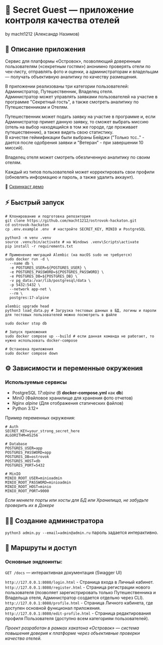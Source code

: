 # 🤫 Secret Guest — приложение контроля качества отелей
by macht1212 (Александр Назимов)  

## 📄 Описание приложения
Сервис для платформы «Островок», позволяющий доверенным пользователям («секретным гостям») анонимно проверять отели по чек-листу, отправлять фото и оценки, а администраторам и владельцам — получать объективную аналитику по качеству размещения.

В приложении реализованы три категории пользователей: Администратор, Путешественник, Владелец отеля.  
Администратор может управлять заявками пользователей на участие в программе "Секретный гость", а также смотреть аналитику по Путешественникам и Отелям.  

Путешественник может подать заявку на участие в программе и, если Администратор примет данную заявку, то сможет выбрать миссию (отель на выбор находящийся в том же городе, где проживает путешественник), а также видеть свою статистику.  
В качестве геймификации были выбраны Бейджи ("Только тсс.." - дается после одобрения заявки и "Ветеран" - при завершении 10 миссий).

Владелец отеля может смотреть обезличенную аналитику по своим отелям.

Каждый из типов пользователей может корректировать свои профили (обновлять информацию и пароль, а также удалить аккаунт).  


🎥 [Скринкаст демо](https://disk.yandex.ru/i/N3_xnwGODNM_rw)


## ⚡ Быстрый запуск


```shell
# Клонирование и подготовка репозитория
git clone https://github.com/macht1212/ostrovok-hackaton.git
cd ostrovok-hackaton
cp .env.example .env  # настройте SECRET_KEY, MINIO и PostgreSQL

python3 -m venv .venv
source .venv/bin/activate # на Windows .venv\Scripts\activate
pip install -r requirements.txt

# Применение миграций Alembic (на macOS sudo не требуется)
sudo docker run -d \
  --name db \
  -e POSTGRES_USER=${POSTGRES_USER} \
  -e POSTGRES_PASSWORD=${POSTGRES_PASSWORD} \
  -e POSTGRES_DB=${POSTGRES_DB} \
  -v pg_data:/var/lib/postgresql/data \
  -p 5432:5432 \
  --network app-net \
  --rm \
  postgres:17-alpine

alembic upgrade head
python3 load_data.py # Загрузка тестовых данных в БД, логины и пароли для тестовых пользователей можно посмотреть в файле

sudo docker stop db

# Запуск приложения
sudo docker compose up --build # если данная команда не работает, то нужно использовать docker-compose

# Остановка приложения
sudo docker compose down
```

## ⚙️ Зависимости и переменные окружения
### Используемые сервисы
- PostgreSQL *17:alpine* (В **docker-compose.yml** как **db**)
- MiniO (Файловое хранилище для хранения фото отчетов)
- Nginx *alpine* (Для отображения статических файлов)
- Python 3.12+ 

Пример переменных окружения:
```env
# Auth
SECRET_KEY=your_strong_secret_here
ALGORITHM=HS256

# Database
POSTGRES_USER=app
POSTGRES_PASSWORD=app
POSTGRES_DB=ostrovok
POSTGRES_HOST=db
POSTGRES_PORT=5432

# MinIO
MINIO_ROOT_USER=minioadmin
MINIO_ROOT_PASSWORD=minioadmin
MINIO_ROOT_HOST=minio
MINIO_ROOT_PORT=9000
```
*Если меняете порты или хосты для БД или Хранилища, не забудьте проверить их в Докере*


## 👨‍💼 Создание администратора  
`python3 admin.py --email=admin@admin.ru` пароль задается интерактивно.

## 📡 Маршруты и доступ
### Основные эндпоинты:
`GET /docs` — интерактивная документация (Swagger UI)

`http://127.0.0.1:8080/login.html` - Страница входа в Личный кабинет.
`http://127.0.0.1:8080/register.html` - Страница регистрации нового пользователя (позволяет зарегистрировать только Путешественника и Владельца отеля, Администратор создается отдельно через CLI).  
`http://127.0.0.1:8080/profile.html` - Страница Личного кабинета, где доступен основной функционал приложения.  
`http://127.0.0.1:8080/edit-profile.html` - Страница редактирования профиля Пользователя (доступно всем категориям пользователей).

*Проект разработан в рамках хакатона «Островок» — система повышения доверия к платформе через объективные проверки качества отелей.*
